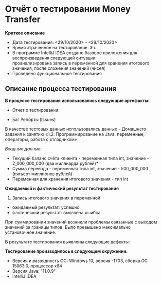 # Отчёт о тестировании Money Transfer


**Краткое описание**

- Дата тестирования: <29/10/2020> - <29/10/2020>
- Время зтраченное на тестирование: 3ч.
- В программе IntelliJ IDEA создано базовое приложения для воспроизведения следующей ситуации:    
проанализирована запись в переменной для хранения итогового значения,  после сложения значений (чисел)
- Проведено функциональное тестирования



## Описание процесса тестирования

**В процессе тестирования использовались следующие артефакты:**

- Отчет о тестировании

- Баг Репорты (Issues)


В качестве тестовых данных использовались данные - Домашнего задания к занятию «1.2. Программирование на Java: 
переменные, операторы, работа с отладчиком»

*Входные данные:*

- Текущий баланс счёта клиента - переменная типа int, значение - 2_000_000_000 (два миллиарда рублей)*
- Сумма перевода - переменная типа int, значение - 500_000_000 (пятьсот миллионов рублей)
- Переменная для хранения итогового значения - тип int


**Ожидаемый и фактический результат тестирования**

 1. Запись итогового значения в переменной
 - ожидаемый результат:  успешно
 - фактический результат: выявлена ошибка
 
 При суммировании значений возникли проблемы связанные с выходом значений
 за границы типов. Было превышено максимально установочное значение.
 
 В результате тестирования выявлены следующие дефекты:
 
 []()
 
 
**Тестирование производилось в следующем окружении:**

- Версия и разрядность ОС: Windows 10, версия -1703, сборка ОС 15063.0, процессор х64 
- Версия Java: "11.0.9"
- IntelliJ IDEA
